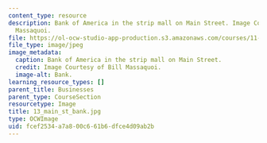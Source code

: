 ```yaml
---
content_type: resource
description: Bank of America in the strip mall on Main Street. Image Courtesy of Bill
  Massaquoi.
file: https://ol-ocw-studio-app-production.s3.amazonaws.com/courses/11-945-springfield-studio-fall-2005/fcef2534a7a800c661b6dfce4d09ab2b_13_main_st_bank.jpg
file_type: image/jpeg
image_metadata:
  caption: Bank of America in the strip mall on Main Street.
  credit: Image Courtesy of Bill Massaquoi.
  image-alt: Bank.
learning_resource_types: []
parent_title: Businesses
parent_type: CourseSection
resourcetype: Image
title: 13_main_st_bank.jpg
type: OCWImage
uid: fcef2534-a7a8-00c6-61b6-dfce4d09ab2b
---
```

